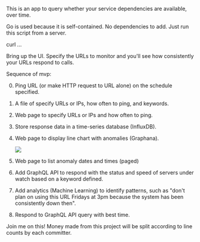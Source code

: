 This is an app to query whether your service dependencies are available, over time.

Go is used because it is self-contained. No dependencies to add. 
Just run this script from a server.

   curl ...

Bring up the UI. Specify the URLs to monitor and you'll see how consistently your URLs respond to calls.

Sequence of mvp:

0. Ping URL (or make HTTP request to URL alone) on the schedule specified.
0. A file of specify URLs or IPs, how often to ping, and keywords.
0. Web page to specify URLs or IPs and how often to ping.

0. Store response data in a time-series database (InfluxDB).
0. Web page to display line chart with anomalies (Graphana).

   ![](https://cloud.githubusercontent.com/assets/243499/9864408/a7fff336-5b8c-11e5-8797-99494656a976.png)

0. Web page to list anomaly dates and times (paged)

0. Add GraphQL API to respond with the status and speed of servers under watch based on a keyword defined.

0. Add analytics (Machine Learning) to identify patterns, such as "don't plan on using this URL Fridays at 3pm because the system has been consistently down then".

0. Respond to GraphQL API query with best time.

Join me on this!
Money made from this project will be split according to line counts by each committer.
